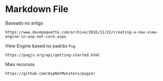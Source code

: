 ﻿# Markdown File

Baseado no artigo

`https://www.davepaquette.com/archive/2016/11/22/creating-a-new-view-engine-in-asp-net-core.aspx`

View Engine based no padrão `Pug`

`https://pugjs.org/api/getting-started.html`

Mais recursos

`https://github.com/AspNetMonsters/pugzor`
